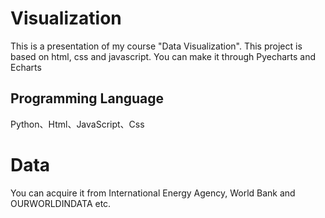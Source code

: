 # Visualization
This is a presentation of my course "Data Visualization".
This project is based on html, css and javascript.
You can make it through Pyecharts and Echarts
## Programming Language
Python、Html、JavaScript、Css
# Data
You can acquire it from International Energy Agency, World Bank and OURWORLDINDATA etc.

